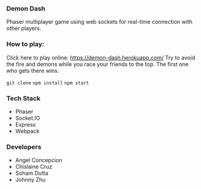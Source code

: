 ### Demon Dash
Phaser multiplayer game using web sockets for real-time connection with other players.

### How to play: 
Click here to play online: https://demon-dash.herokuapp.com/
Try to avoid the fire and demons while you race your friends to the top. The first one who gets there wins.

`git clone`
`npm install`
`npm start`


### Tech Stack
- Phaser
- Socket.IO
- Express
- Webpack

### Developers
- Angel Concepcion
- Chislaine Cruz
- Soham Dutta
- Johnny Zhu

